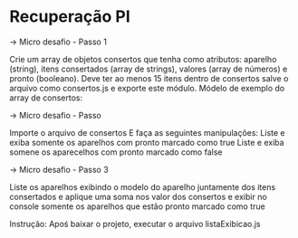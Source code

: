 # Recuperação PI


-> Micro desafio - Passo 1

Crie um array de objetos consertos que tenha como atributos: aparelho (string),
itens consertados (array de strings), valores (array de números) e pronto (booleano). Deve
ter ao menos 15 itens dentro de consertos salve o arquivo como consertos.js e exporte
este módulo. Módelo de exemplo do array de consertos:


-> Micro desafio - Passo 

Importe o arquivo de consertos E faça as seguintes manipulações:
Liste e exiba somente os aparelhos com pronto marcado como true
Liste e exiba somene os aparecelhos com pronto marcado como false


-> Micro desafio - Passo 3

Liste os aparelhos exibindo o modelo do aparelho juntamente dos itens
consertados e aplique uma soma nos valor dos consertos e exibir no console somente os
aparelhos que estão pronto marcado como true


Instrução:
 Apoś baixar o projeto, executar o arquivo listaExibicao.js  
